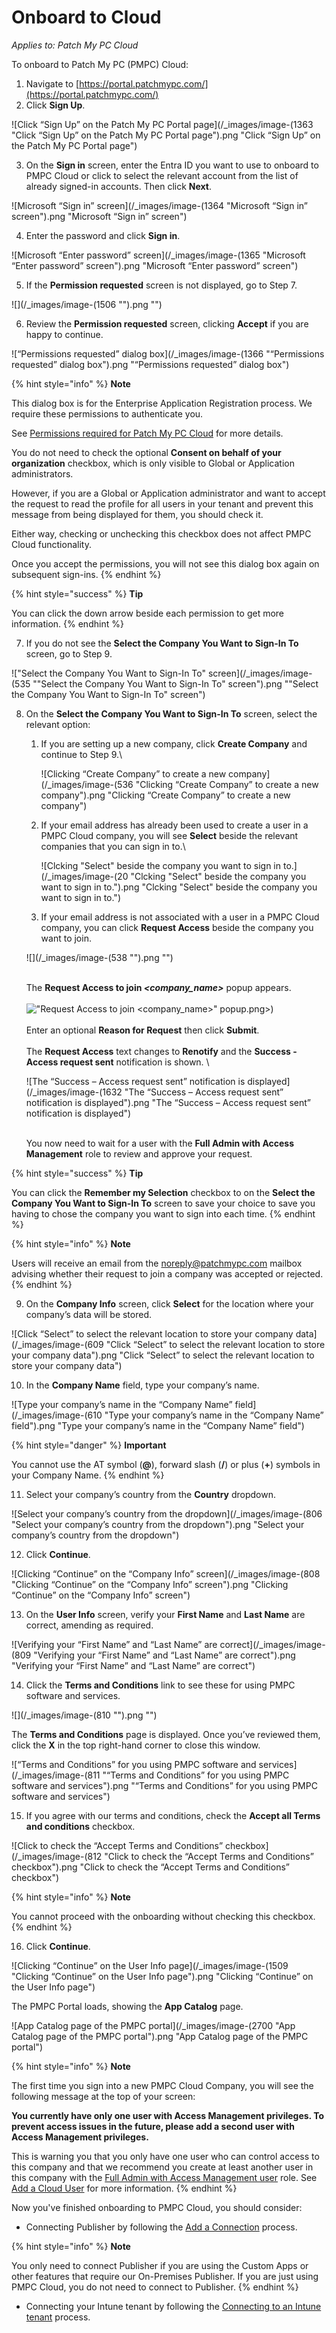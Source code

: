 # Onboard to Cloud

_Applies to: Patch My PC Cloud_

To onboard to Patch My PC (PMPC) Cloud:

1. Navigate to [https://portal.patchmypc.com/](https://portal.patchmypc.com/)
2. Click **Sign Up**.

![Click “Sign Up” on the Patch My PC Portal page](/_images/image-(1363 "Click “Sign Up” on the Patch My PC Portal page").png "Click “Sign Up” on the Patch My PC Portal page")

3. On the **Sign in** screen, enter the Entra ID you want to use to onboard to PMPC Cloud or click to select the relevant account from the list of already signed-in accounts. Then click **Next**.

![Microsoft “Sign in” screen](/_images/image-(1364 "Microsoft “Sign in” screen").png "Microsoft “Sign in” screen")

4. Enter the password and click **Sign in**.

![Microsoft “Enter password” screen](/_images/image-(1365 "Microsoft “Enter password” screen").png "Microsoft “Enter password” screen")

5. If the **Permission requested** screen is not displayed, go to Step 7.

![](/_images/image-(1506 "").png "")

6. Review the **Permission requested** screen, clicking **Accept** if you are happy to continue.

![“Permissions requested” dialog box](/_images/image-(1366 "“Permissions requested” dialog box").png "“Permissions requested” dialog box")

{% hint style="info" %}
**Note**

This dialog box is for the Enterprise Application Registration process. We require these permissions to authenticate you.

See [Permissions required for Patch My PC Cloud](cloud-reference/cloud-permissions-reference/permissions-required-for-patch-my-pc-cloud.md) for more details.

You do not need to check the optional **Consent on behalf of your organization** checkbox, which is only visible to Global or Application administrators.

However, if you are a Global or Application administrator and want to accept the request to read the profile for all users in your tenant and prevent this message from being displayed for them, you should check it.

Either way, checking or unchecking this checkbox does not affect PMPC Cloud functionality.

Once you accept the permissions, you will not see this dialog box again on subsequent sign-ins.
{% endhint %}

{% hint style="success" %}
**Tip**

You can click the down arrow beside each permission to get more information.
{% endhint %}

7. If you do not see the **Select the Company You Want to Sign-In To** screen, go to Step 9.

![&#x22;Select the Company You Want to Sign-In To&#x22; screen](/_images/image-(535 "&#x22;Select the Company You Want to Sign-In To&#x22; screen").png "&#x22;Select the Company You Want to Sign-In To&#x22; screen")

8.  On the **Select the Company You Want to Sign-In To** screen, select the relevant option:

    1.  If you are setting up a new company, click **Create Company** and continue to Step 9.\


        ![Clicking “Create Company” to create a new company](/_images/image-(536 "Clicking “Create Company” to create a new company").png "Clicking “Create Company” to create a new company")


    2.  If your email address has already been used to create a user in a PMPC Cloud company, you will see **Select** beside the relevant companies that you can sign in to.\


        ![Clcking &#x22;Select&#x22; beside the company you want to sign in to.](/_images/image-(20 "Clcking &#x22;Select&#x22; beside the company you want to sign in to.").png "Clcking &#x22;Select&#x22; beside the company you want to sign in to.")


    3. If your email address is not associated with a user in a PMPC Cloud company, you can click **Request Access** beside the company you want to join.

    ![](/_images/image-(538 "").png "")

    \
    The **Request Access to join&#x20;**_**\<company\_name>**_ popup appears.\
    \
    !["Request Access to join \<company\_name>" popup](/_images/image-%28626 "\"Request Access to join \<company\_name>\" popup").png>)\
    \
    Enter an optional **Reason for Request** then click **Submit**.\
    \
    The **Request Access** text changes to **Renotify** and the **Success - Access request sent** notification is shown. \


    ![The “Success – Access request sent” notification is displayed](/_images/image-(1632 "The “Success – Access request sent” notification is displayed").png "The “Success – Access request sent” notification is displayed")

    \
    You now need to wait for a user with the **Full Admin with Access Management** role to review and approve your request.

{% hint style="success" %}
**Tip**

You can click the **Remember my Selection** checkbox to on the **Select the Company You Want to Sign-In To** screen to save your choice to save you having to chose the company you want to sign into each time.
{% endhint %}

{% hint style="info" %}
**Note**

Users will receive an email from the [noreply@patchmypc.com](mailto:noreply@patchmypc.com) mailbox advising whether their request to join a company was accepted or rejected.
{% endhint %}

9. On the **Company Info** screen, click **Select** for the location where your company’s data will be stored.

![Click “Select” to select the relevant location to store your company data](/_images/image-(609 "Click “Select” to select the relevant location to store your company data").png "Click “Select” to select the relevant location to store your company data")

10. In the **Company Name** field, type your company’s name.

![Type your company’s name in the “Company Name” field](/_images/image-(610 "Type your company’s name in the “Company Name” field").png "Type your company’s name in the “Company Name” field")

{% hint style="danger" %}
**Important**

You cannot use the AT symbol (**@**), forward slash (**/**) or plus (**+**) symbols in your Company Name.
{% endhint %}

11. Select your company’s country from the **Country** dropdown.

![Select your company’s country from the dropdown](/_images/image-(806 "Select your company’s country from the dropdown").png "Select your company’s country from the dropdown")

12. Click **Continue**.

![Clicking “Continue” on the “Company Info” screen](/_images/image-(808 "Clicking “Continue” on the “Company Info” screen").png "Clicking “Continue” on the “Company Info” screen")

13. On the **User Info** screen, verify your **First Name** and **Last Name** are correct, amending as required.

![Verifying your “First Name” and “Last Name” are correct](/_images/image-(809 "Verifying your “First Name” and “Last Name” are correct").png "Verifying your “First Name” and “Last Name” are correct")

14. Click the **Terms and Conditions** link to see these for using PMPC software and services.

![](/_images/image-(810 "").png "")

The **Terms and Conditions** page is displayed. Once you’ve reviewed them, click the **X** in the top right-hand corner to close this window.

![“Terms and Conditions” for you using PMPC software and services](/_images/image-(811 "“Terms and Conditions” for you using PMPC software and services").png "“Terms and Conditions” for you using PMPC software and services")

15. If you agree with our terms and conditions, check the **Accept all Terms and conditions** checkbox.

![Click to check the “Accept Terms and Conditions” checkbox](/_images/image-(812 "Click to check the “Accept Terms and Conditions” checkbox").png "Click to check the “Accept Terms and Conditions” checkbox")

{% hint style="info" %}
**Note**

You cannot proceed with the onboarding without checking this checkbox.
{% endhint %}

16. Click **Continue**.

![Clicking “Continue” on the User Info page](/_images/image-(1509 "Clicking “Continue” on the User Info page").png "Clicking “Continue” on the User Info page")

The PMPC Portal loads, showing the **App Catalog** page.

![App Catalog page of the PMPC portal](/_images/image-(2700 "App Catalog page of the PMPC portal").png "App Catalog page of the PMPC portal")

{% hint style="info" %}
**Note**

The first time you sign into a new PMPC Cloud Company, you will see the following message at the top of your screen:

**You currently have only one user with Access Management privileges. To prevent access issues in the future, please add a second user with Access Management privileges.**

This is warning you that you only have one user who can control access to this company and that we recommend you create at least another user in this company with the [Full Admin with Access Management user](cloud-administration/manage-cloud-users/cloud-user-roles-reference.md) role. See [Add a Cloud User](cloud-administration/manage-cloud-users/add-a-cloud-user.md) for more information.
{% endhint %}

Now you've finished onboarding to PMPC Cloud, you should consider:

* Connecting Publisher by following the [Add a Connection](cloud-administration/manage-cloud-connections/add-a-connection.md) process.

{% hint style="info" %}
**Note**

You only need to connect Publisher if you are using the Custom Apps or other features that require our On-Premises Publisher. If you are just using PMPC Cloud, you do not need to connect to Publisher.
{% endhint %}

* Connecting your Intune tenant by following the [Connecting to an Intune tenant](cloud-administration/manage-your-environments-in-cloud/manage-cloud-intune-tenants.md#connecting-to-an-intune-tenant) process.

